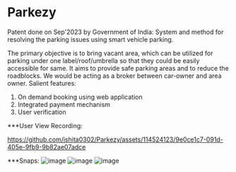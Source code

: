 # Parkezy
Patent done on Sep'2023 by Government of India: System and method for resolving the parking issues using smart vehicle parking.

The primary objective is to bring vacant area, which can be utilized for parking under one label/roof/umbrella so that they could be easily accessible for same. It aims to provide safe parking areas and to reduce the roadblocks. We would be acting as a broker between car-owner and area owner. 
Salient features:
1.	On demand booking using web application 
2.	Integrated payment mechanism 
3.	User verification

***User View Recording: 

https://github.com/ishita0302/Parkezy/assets/114524123/9e0ce1c7-091d-405e-9fb9-9b82ae07adce

***Snaps:
![image](https://github.com/ishita0302/Parkezy/assets/114524123/91ad92c4-2375-4810-b3a8-767aeb6e5726)
![image](https://github.com/ishita0302/Parkezy/assets/114524123/76cfcf65-dae8-413c-827d-0d45e78a87f1)
![image](https://github.com/ishita0302/Parkezy/assets/114524123/349354ec-e005-4297-b6ac-b7f7e0d6e825)



